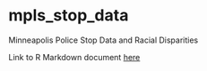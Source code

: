 # mpls_stop_data
Minneapolis Police Stop Data and Racial Disparities

Link to R Markdown document [here](https://bamattre.github.io/mpls_stop_data/index.html)
